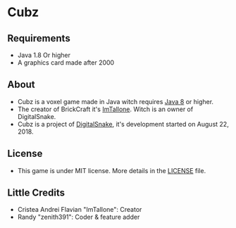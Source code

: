 # Cubz

## Requirements

- Java 1.8 Or higher
- A graphics card made after 2000

## About
- Cubz is a voxel game made in Java witch requires [Java 8](https://www.java.com/en/download/) or higher.
- The creator of BrickCraft it's [ImTallone](https://github.com/CristeaAndreiFlavian). Witch is an owner of DigitalSnake.
- Cubz is a project of [DigitalSnake](https://github.com/DigitalSnakeSoftware), it's development started on August 22, 2018.

## License

- This game is under MIT license. More details in the [LICENSE](https://github.com/DigitalSnakeSoftware/Cubz/blob/master/LICENSE) file.

## Little Credits

- Cristea Andrei Flavian "ImTallone": Creator
- Randy "zenith391": Coder & feature adder
